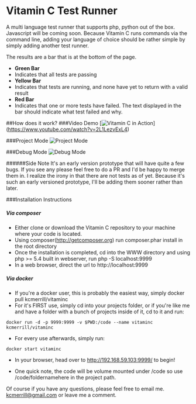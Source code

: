 Vitamin C Test Runner
========

A multi language test runner that supports php, python out of the box. Javascript will be coming soon. Because Vitamin C runs commands via the command line, adding your language of choice should be rather simple by simply adding another test runner.

The results are a bar that is at the bottom of the page.

- **Green Bar**
 - Indicates that all tests are passing
- **Yellow Bar**
 - Indicates that tests are running, and none have yet to return with a valid result
- **Red Bar**
 - Indicates that one or more tests have failed. The text displayed in the bar should indicate what test failed and why.


##How does it work?
###Video Demo
[![Vitamin C in Action](https://raw.githubusercontent.com/kcmerrill/VitaminC/master/vitaminc/demo/VitaminC_LiveMode.png)] (https://www.youtube.com/watch?v=2L1LezvExL4)

###Project Mode
![Project Mode](https://raw.githubusercontent.com/kcmerrill/VitaminC/master/vitaminc/demo/VitaminC_ProjectMode.png)

###Debug Mode
![Debug Mode](https://raw.githubusercontent.com/kcmerrill/VitaminC/master/vitaminc/demo/VitaminC_DebugMode.png)

######Side Note
It's an early version prototype that will have quite a few bugs. If you see any please feel free to do a PR and I'd be happy to merge them in. I realize the irony in that there are not tests as of yet. Because it's such an early versioned prototype, I'll be adding them sooner rather than later.

###Installation Instructions

##### Via composer
- Either clone or download the Vitamin C repository to your machine where your code is located.
- Using composer(http://getcomposer.org) run composer.phar install in the root directory
- Once the installation is completed, cd into the WWW directory and using php >= 5.4 built in webserver, run php -S localhost:9999
- In a web browser, direct the url to http://localhost:9999


##### Via docker
- If you're a docker user, this is probably the easiest way, simply docker pull kcmerrill/vitaminc
- For it's FIRST use, simply cd into your projects folder, or if you're like me and have a folder with a bunch of projects inside of it, cd to it and run: 
```shell
docker run -d -p 9999:9999 -v $PWD:/code --name vitaminc kcmerrill/vitaminc
```
- For every use afterwards, simply run:
```shell
docker start vitaminc
```
- In your browser, head over to http://192.168.59.103:9999/ to begin!
* One quick note, the code will be volume mounted under /code so use /code/foldernamehere in the project path.

Of course if you have any questions, please feel free to email me. kcmerrill@gmail.com or leave me a comment.
